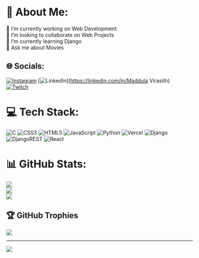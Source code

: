 # 💫 About Me:
🔭 I’m currently working on Web Development<br>👯 I’m looking to collaborate on Web Projects<br>🌱 I’m currently learning Django<br>💬 Ask me about Movies


## 🌐 Socials:
[![Instagram](https://img.shields.io/badge/Instagram-%23E4405F.svg?logo=Instagram&logoColor=white)](https://instagram.com/hel_l_boy77) [![LinkedIn](https://img.shields.io/badge/LinkedIn-%230077B5.svg?logo=linkedin&logoColor=white)](https://linkedin.com/in/Maddula Virasith) [![Twitch](https://img.shields.io/badge/Twitch-%239146FF.svg?logo=Twitch&logoColor=white)](https://twitch.tv/virasith2905) 

# 💻 Tech Stack:
![C](https://img.shields.io/badge/c-%2300599C.svg?style=flat&logo=c&logoColor=white) ![CSS3](https://img.shields.io/badge/css3-%231572B6.svg?style=flat&logo=css3&logoColor=white) ![HTML5](https://img.shields.io/badge/html5-%23E34F26.svg?style=flat&logo=html5&logoColor=white) ![JavaScript](https://img.shields.io/badge/javascript-%23323330.svg?style=flat&logo=javascript&logoColor=%23F7DF1E) ![Python](https://img.shields.io/badge/python-3670A0?style=flat&logo=python&logoColor=ffdd54) ![Vercel](https://img.shields.io/badge/vercel-%23000000.svg?style=flat&logo=vercel&logoColor=white) ![Django](https://img.shields.io/badge/django-%23092E20.svg?style=flat&logo=django&logoColor=white) ![DjangoREST](https://img.shields.io/badge/DJANGO-REST-ff1709?style=flat&logo=django&logoColor=white&color=ff1709&labelColor=gray) ![React](https://img.shields.io/badge/react-%2320232a.svg?style=flat&logo=react&logoColor=%2361DAFB)
# 📊 GitHub Stats:
![](https://github-readme-stats.vercel.app/api?username=virasith05&theme=radical&hide_border=false&include_all_commits=true&count_private=true)<br/>
![](https://github-readme-streak-stats.herokuapp.com/?user=virasith05&theme=radical&hide_border=false)<br/>
![](https://github-readme-stats.vercel.app/api/top-langs/?username=virasith05&theme=radical&hide_border=false&include_all_commits=true&count_private=true&layout=compact)

## 🏆 GitHub Trophies
![](https://github-profile-trophy.vercel.app/?username=virasith05&theme=radical&no-frame=false&no-bg=true&margin-w=4)

---
[![](https://visitcount.itsvg.in/api?id=virasith05&icon=0&color=0)](https://visitcount.itsvg.in)

<!-- Proudly created with GPRM ( https://gprm.itsvg.in ) -->
